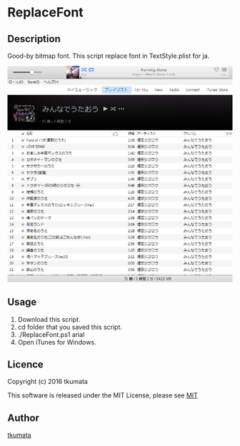 # ReplaceFont
## Description
Good-by bitmap font. This script replace font in TextStyle.plist for ja.

!["sample"](./itunesfont.png)

## Usage
   1. Download this script.
   2. cd folder that you saved this script.
   3. ./ReplaceFont.ps1 arial
   4. Open iTunes for Windows.

## Licence
Copyright (c) 2016 tkumata

This software is released under the MIT License, please see [MIT](http://opensource.org/licenses/mit-license.php)

## Author
[tkumata](https://github.com/tkumata/)
